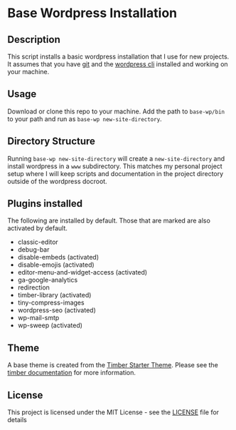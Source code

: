 # Base Wordpress Installation

## Description

This script installs a basic wordpress installation that I use for new projects.  It assumes that
you have [git](https://git-scm.com/) and the [wordpress cli](https://wp-cli.org/) installed and working on your machine.

## Usage
Download or clone this repo to your machine. Add the path to `base-wp/bin` to your path and run as `base-wp new-site-directory`.

## Directory Structure
Running `base-wp new-site-directory` will create a `new-site-directory` and install wordpress in a `www` subdirectory.  This matches my personal project setup where I will keep scripts and documentation in the project directory outside of the wordpress docroot.

## Plugins installed
The following are installed by default.  Those that are marked are also activated by default.

* classic-editor
* debug-bar
* disable-embeds (activated)
* disable-emojis (activated)
* editor-menu-and-widget-access (activated)
* ga-google-analytics
* redirection
* timber-library (activated)
* tiny-compress-images
* wordpress-seo (activated)
* wp-mail-smtp
* wp-sweep (activated)

## Theme
A base theme is created from the [Timber Starter Theme](https://github.com/timber/starter-theme).  Please see the
[timber documentation](https://www.upstatement.com/timber/) for more information.

## License
This project is licensed under the MIT License - see the [LICENSE](https://github.com/jesseday/base-wp/blob/master/LICENSE) file for details
